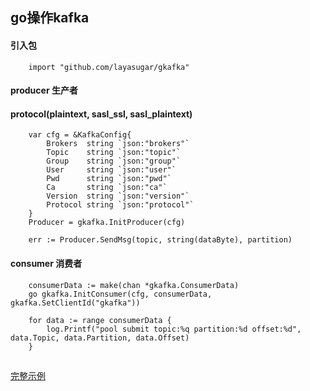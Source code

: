 ## go操作kafka

#### 引入包

```
    import "github.com/layasugar/gkafka"
```

#### producer 生产者
#### protocol(plaintext, sasl_ssl, sasl_plaintext)

```
    var cfg = &KafkaConfig{
        Brokers  string `json:"brokers"`
        Topic    string `json:"topic"`
        Group    string `json:"group"`
        User     string `json:"user"`
        Pwd      string `json:"pwd"`
        Ca       string `json:"ca"`
        Version  string `json:"version"`
        Protocol string `json:"protocol"`
    }
    Producer = gkafka.InitProducer(cfg)
	
    err := Producer.SendMsg(topic, string(dataByte), partition)
```

#### consumer 消费者

```
	consumerData := make(chan *gkafka.ConsumerData)
	go gkafka.InitConsumer(cfg, consumerData, gkafka.SetClientId("gkafka"))

	for data := range consumerData {
		log.Printf("pool submit topic:%q partition:%d offset:%d", data.Topic, data.Partition, data.Offset)
	}
```

## 
[完整示例](https://github.com/layasugar/demo-go/blob/master/main_kafka.go)
